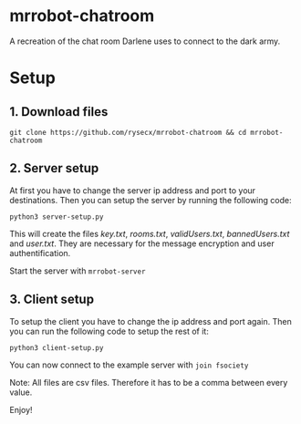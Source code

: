 # mrrobot-chatroom
A recreation of the chat room Darlene uses to connect to the dark army. 

# Setup

## 1. Download files

`git clone https://github.com/rysecx/mrrobot-chatroom && cd mrrobot-chatroom`

## 2. Server setup 

At first you have to change the server ip address and port to your destinations.
Then you can setup the server by running the following code:

`python3 server-setup.py`

This will create the files *key.txt*, *rooms.txt*, *validUsers.txt*, *bannedUsers.txt* and *user.txt*.
They are necessary for the message encryption and user authentification.

Start the server with `mrrobot-server`

## 3. Client setup

To setup the client you have to change the ip address and port again. 
Then you can run the following code to setup the rest of it:

`python3 client-setup.py`

You can now connect to the example server with `join fsociety`

Note: All files are csv files. Therefore it has to be a comma between every value.

Enjoy!
